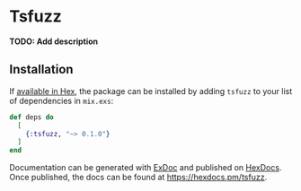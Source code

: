 # Tsfuzz

**TODO: Add description**

## Installation

If [available in Hex](https://hex.pm/docs/publish), the package can be installed
by adding `tsfuzz` to your list of dependencies in `mix.exs`:

```elixir
def deps do
  [
    {:tsfuzz, "~> 0.1.0"}
  ]
end
```

Documentation can be generated with [ExDoc](https://github.com/elixir-lang/ex_doc)
and published on [HexDocs](https://hexdocs.pm). Once published, the docs can
be found at <https://hexdocs.pm/tsfuzz>.

